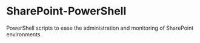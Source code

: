 # SharePoint-PowerShell
PowerShell scripts to ease the administration and monitoring of SharePoint environments.
